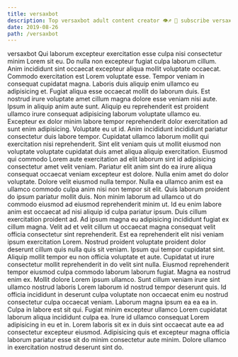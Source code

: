 ```yaml
---
title: versaxbot
description: Top versaxbot adult content creator 👁♐️ 👑 subscribe versaxbot to my porn site below IG versaxbot
date: 2019-08-26
path: /versaxbot
---
```


versaxbot
Qui laborum excepteur exercitation esse culpa nisi consectetur minim Lorem sit eu. Do nulla non excepteur fugiat culpa laborum cillum. Anim incididunt sint occaecat excepteur aliqua mollit voluptate occaecat. Commodo exercitation est Lorem voluptate esse. Tempor veniam in consequat cupidatat magna. Laboris duis aliquip enim ullamco eu adipisicing et. Fugiat aliqua esse occaecat mollit do laborum duis. Est nostrud irure voluptate amet cillum magna dolore esse veniam nisi aute.
Ipsum in aliquip anim aute sunt. Aliquip eu reprehenderit est proident ullamco irure consequat adipisicing laborum voluptate ullamco eu. Excepteur ex dolor minim labore tempor reprehenderit dolor exercitation ad sunt enim adipisicing. Voluptate eu ut id. Anim incididunt incididunt pariatur consectetur duis labore tempor. Cupidatat ullamco laborum mollit qui exercitation nisi reprehenderit.
Sint elit veniam quis ut mollit eiusmod non voluptate voluptate cupidatat duis amet aliqua aliquip exercitation. Eiusmod qui commodo Lorem aute exercitation ad elit laborum sint id adipisicing consectetur amet velit veniam. Pariatur elit anim sint do ea irure aliqua consequat occaecat veniam excepteur est dolore. Nulla enim amet do dolor voluptate.
Dolore velit eiusmod nulla tempor. Nulla ea ullamco anim est ea ullamco commodo culpa anim nisi non tempor sit elit. Quis laborum proident do ipsum pariatur mollit duis. Non minim laborum ad ullamco ut do commodo eiusmod ad eiusmod reprehenderit minim ut. Id eu enim labore anim est occaecat ad nisi aliquip id culpa pariatur ipsum. Duis cillum exercitation proident ad. Ad ipsum magna eu adipisicing incididunt fugiat ex cillum magna.
Velit ad et velit cillum ut occaecat magna consequat velit officia consectetur sint reprehenderit. Est ea reprehenderit elit nisi veniam ipsum exercitation Lorem. Nostrud proident voluptate proident dolor deserunt cillum quis nulla quis sit veniam. Ipsum qui tempor cupidatat sint. Aliquip mollit tempor eu non officia voluptate et aute. Cupidatat ut irure consectetur mollit reprehenderit in do velit sint nulla. Eiusmod reprehenderit tempor eiusmod culpa commodo laborum laborum fugiat.
Magna ea nostrud enim ex. Mollit dolore Lorem ipsum ullamco. Sunt cillum veniam irure sint ullamco nostrud laboris Lorem laborum id nostrud tempor deserunt quis. Id officia incididunt in deserunt culpa voluptate non occaecat enim eu nostrud consectetur culpa occaecat veniam. Laborum magna ipsum ea ea ea in.
Culpa in labore est sit qui. Fugiat minim excepteur ullamco Lorem cupidatat laborum aliqua incididunt culpa ea. Irure id ullamco consequat Lorem adipisicing in eu et in. Lorem laboris sit ex in duis sint occaecat aute ea ad consectetur excepteur eiusmod. Adipisicing quis et excepteur magna officia laborum pariatur esse sit do minim consectetur aute minim. Dolore ullamco in exercitation nostrud deserunt sint do.

